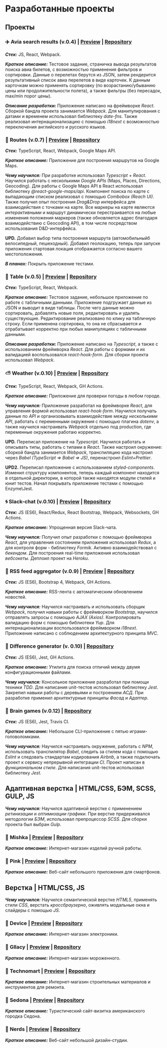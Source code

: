 # Разработанные проекты

## Проекты

### :airplane: **Avia search results (v.0.4)** | [Preview](https://test-task-gridnine-systems.vercel.app/) | [Repository](https://github.com/it-amalker/test-task-gridnine-systems)

**_Стек:_** JS, React, Webpack.

**_Краткое описание:_** Тестовое задание, страничка вывода результатов поиска авиа билетов, с возможностью применения фильтров и сортировки. Данные о перелетах берутся из JSON, затем рендерится результативный список авиа перелетов в виде карточек. К данным карточкам можно применять сортировку (по возрастанию/убыванию цены или продолжительности полета), а также фильтры (без пересадок, max/min порог цены).

**_Описание разработки:_** Приложение написано на фреймворке _React_. Сборкой бандла проекта занимается _Webpack_. Для манипулирования с датами и временем использовал библиотеку _date-fns_. Также реализовал интернационализацию с помощью _i18next_ с возможностью переключения английского и русского языков.

### :round_pushpin: **Routes (v.0.7)** | [Preview](https://routes-app.amalker.vercel.app/) | [Repository](https://github.com/it-amalker/routes-app)

**_Стек:_** TypeScript, React, Webpack, Google Maps API.

**_Краткое описание:_** Приложение для построения маршрутов на Google Maps.

**_Чему научился:_** При разработке использовал _Typescript + React_. Научился работать с несколькими _Google APIs_ (Maps, Places, Directions, Geocoding). Для работы с Google Maps API в React использовал библиотеку _@react-google-maps/api_. Компонент поиска по карте с выпадающим списком реализовал с помощью _Combobox (Reach UI)_. Также получил опыт построения _Drag&Drop_ интерфейса для взаимодействия с точками на карте. Все маркеры на карте являются _интерактивными_ и маршрут динамически перестраивается на любые изменения положения маркеров (также обновляется адрес благодаря взаимодействию с Geocoding API), в том числе посредством использования D&D-интерфейса.

**UPD.** Добавил выбор типа построения маршрута (автомобильныйб велосипедный, пешеходный). Добавил геолокацию, теперь при запуске приложения стартовая локация отображается согласно вашего местоположения.

**_В планах:_** Покрыть приложение тестами.

### :page_facing_up: **Table (v.0.5)** | [Preview](https://test-task-bim-info-ru.amalker.now.sh/) | [Repository](https://github.com/it-amalker/test-task-bim-info-ru)

**_Стек:_** TypeScript, React, Webpack.

**_Краткое описание:_** Тестовое задание, небольшое приложение по работе с табличными данными. Приложение подгружает данные из JSON и выводит в виде таблицы. После чего данные можно сортировать, добавлять новые поля, редактировать и удалять существующие. Редактирование реализовано по клику на табличную строку. Если применена сортировка, то она не сбрасывается и отрабатывает корректно при любых манипуляциях с табличными данными.

**_Описание разработки:_** Приложение написано на _Typescript_, а также с использованием фреймворка _React_. Для работы с формами и их валидацией воспользовался _react-hook-form_. Для сборки проекта использовал _Webpack_.

### :partly_sunny: **Weather (v.0.10)** | [Preview](https://weather-puce.now.sh/) | [Repository](https://github.com/it-amalker/Weather)

**_Стек:_** TypeScript, React, Webpack, GH Actions.

**_Краткое описание:_** Приложение для проверки погоды в любом городе.

**_Чему научился:_** Приложение разработал на фреймворке _React_, для управления формой использовал _react-hook-form_. Научился получать данные по _API_ и организовывать взаимодействие между _несколькими API_, работать с переменными окружения с помощью плагина _dotenv_, а также научился настраивать _Webpack_ отдельно под production, где переменные окружения работаю корректно.

**UPD.** Переписал приложение на _Typescript_. Научился работать и описывать типы, работать с типами в _React_. Также настроил окружение: сборкой бандла занимается _Webpack_, транспиляцию кода настроил через _Babel (TypeScript => Babel => JS)_, перенастроил _Eslint+Prettier_.

**UPD2.** Переписал приложение c использованием _styled-components_. Изменил структуру компонентов, теперь каждый компонент находится в отдельной директории, в которой также находятся модули стилей и юнит тестов. Начал покрывать приложение тестами с помощью Enzyme\Jest.

### :cyclone: **Slack-chat (v.0.10)** | [Preview](https://fast-lake-13387.herokuapp.com/) | [Repository](https://github.com/it-amalker/frontend-project-lvl4)

**_Стек:_** JS (ES6), React/Redux, React Bootstrap, Webpack, Websockets, GH Actions.

**_Краткое описание:_** Упрощенная версия Slack-чата.

**_Чему научился:_** Получил опыт разработки с помощью фреймворка _React_, для управления состоянием приложения использовал _Redux_, а для контроля форм - библиотеку _Formik_. Активно взаимодействовал с _бекендом_. Для построения real-time приложения использовал _вебсокеты_. Деплоил проект на _Heroku_.

### :newspaper: **RSS feed aggregator (v.0.9)** | [Preview](https://frontend-project-lvl3-nu.now.sh/) | [Repository](https://github.com/it-amalker/frontend-project-lvl3)

**_Стек:_** JS (ES6), Bootstrap 4, Webpack, GH Actions.

**_Краткое описание:_** RSS-лента с автоматическим обновлением новостей.

**_Чему научился:_** Научился настраивать и использовать сборщик _Webpack_, получил навыки работы с фреймворком _Bootstrap_, научился отправлять запросы с помощью _AJAX (Axios)_. Контролировать валидацию форм с помощью библиотеки _Yup_. Для интернационализации воспользовался фреймворком _i18next_. Приложение написано с соблюдением архитектурного принципа _MVC_.

### :mag_right: **Difference generator (v. 0.10)** | [Repository](https://github.com/it-amalker/frontend-project-lvl2)

**_Стек:_** JS (ES6), Jest, GH Actions.

**_Краткое описание:_** Утилита для поиска отличий между двумя конфигурационными файлами.

**_Чему научился:_** Консольное приложение разработал при помощи техники _TDD_. Для написания unit-тестов использовал библиотеку _Jest_. Закрепил навыки работы с деревьями и построением _АСД_. При разработке применил архитектурные принципы _Фасад_ и _Адаптер_.

### :ghost: **Brain games (v.0.12)** | [Repository](https://github.com/it-amalker/frontend-project-lvl1)

**_Стек:_** JS (ES6), Jest, Travis CI.

**_Краткое описание:_** Небольшое CLI-приложение с пятью играми-головоломками.

**_Чему научился:_** Научился настраивать окружение, работать с _NPM_, использовать транспилятор _Babel_, следить за стилем кода с помощью _Eslint_ и следовать стандартам кодирования _Airbnb_, а также подключать проект к сервису непрерывной интеграции _CI_. Проект написан в _функциональном стиле_. Для написания unit-тестов использовал библиотеку _Jest_.

## Адаптивная верстка | HTML/CSS, БЭМ, SCSS, GULP, JS

**_Чему научился:_** Научился адаптивной верстке с применением _ретинизации_ и _оптимизации графики_. При верстке придерживался методологии _БЭМ_, использовал препроцессор _SCSS_. Для сборки проекта был выбран _Gulp_.

### :bear: **Mishka** | [Preview](https://it-amalker.github.io/mishka/build) | [Repository](https://github.com/it-amalker/mishka)

**_Краткое описание:_** Интернет-магазин изделий ручной работы.

### :cherries: **Pink** | [Preview](https://it-amalker.github.io/pink/build) | [Repository](https://github.com/it-amalker/pink)

**_Краткое описание:_** Веб-сайт небольшого приложения для смартфонов.

## Верстка | HTML/CSS, JS

**_Чему научился:_** Научился семантической верстке _HTML5_, применять стили _CSS_, верстать _кроссбраузерно_, оживлять модальные окна и слайдеры с помощью _JS_.

### :battery: **Device** | [Preview](https://it-amalker.github.io/device/index.html) | [Repository](https://github.com/it-amalker/device)

**_Краткое описание:_** Интернет-магазин электроники.

### :ice_cream: **Gllacy** | [Preview](https://it-amalker.github.io/gllacy/) | [Repository](https://github.com/it-amalker/gllacy)

**_Краткое описание:_** Интернет-магазин мороженного.

### :hammer: **Technomart** | [Preview](https://it-amalker.github.io/technomart/index.html) | [Repository](https://github.com/it-amalker/technomart)

**_Краткое описание:_** Интернет-магазин строительных материалов и инструментов для ремонта.

### :sunrise_over_mountains: **Sedona** | [Preview](https://it-amalker.github.io/sedona/index.html) | [Repository](https://github.com/it-amalker/sedona)

**_Краткое описание:_** Туристический сайт-визитка американского городка Седона.

### :city_sunrise: **Nerds** | [Preview](https://it-amalker.github.io/nerds) | [Repository](https://github.com/it-amalker/nerds)

**_Краткое описание:_** Веб-сайт небольшой дизайн-студии.
